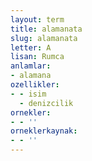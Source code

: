 ```yaml
---
layout: term
title: alamanata
slug: alamanata
letter: A
lisan: Rumca
anlamlar:
- alamana
ozellikler:
- - isim
  - denizcilik
ornekler:
- - ''
orneklerkaynak:
- - ''
---
```


